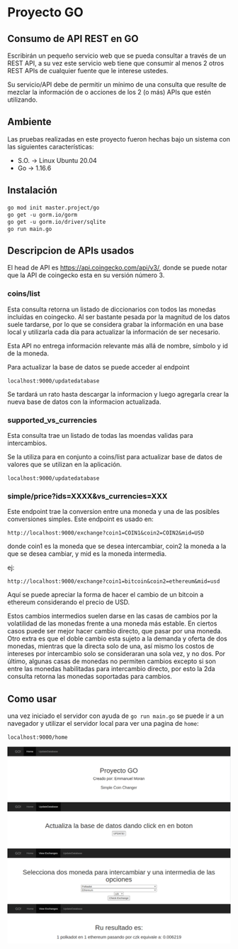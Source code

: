 # Proyecto GO

## Consumo de API REST en GO

Escribirán un pequeño servicio web que se pueda consultar a través de un REST API, a su vez este servicio web tiene que consumir al menos 2 otros REST APIs de cualquier fuente que le interese ustedes.

Su servicio/API debe de permitir un mínimo de una consulta que resulte de mezclar la información de o acciones de los 2 (o más) APIs que estén utilizando.



## Ambiente 

Las pruebas realizadas en este proyecto fueron hechas bajo un sistema con las siguientes características:


- S.O. -> Linux Ubuntu 20.04
- Go -> 1.16.6


## Instalación

```
go mod init master.project/go
go get -u gorm.io/gorm
go get -u gorm.io/driver/sqlite
go run main.go
```

## 


## Descripcion de APIs usados

El head de API es https://api.coingecko.com/api/v3/, donde se puede notar que la API de coingecko esta en su versión número 3.


### coins/list

Esta consulta retorna un listado de diccionarios con todos las monedas incluídas en coingecko. Al ser bastante pesada por la magnitud de los datos suele tardarse, por lo que se considera grabar la información en una base local y utilizarla cada día para actualizar la información de ser necesario.

Esta API no entrega información relevante más allá de nombre, símbolo y id de la moneda.

Para actualizar la base de datos se puede acceder al endpoint

```
localhost:9000/updatedatabase
```

Se tardará un rato hasta descargar la informacion y luego agregarla crear la nueva base de datos con la informacion actualizada.


### supported_vs_currencies

Esta consulta trae un listado de todas las moendas validas para intercambios. 

Se la utiliza para en conjunto a coins/list para actualizar base de datos de valores que se utilizan en la aplicación.

```
localhost:9000/updatedatabase
```


### simple/price?ids=XXXX&vs_currencies=XXX

Este endpoint trae la conversion entre una moneda y una de las posibles conversiones simples. Este endpoint es usado en:

```
http://localhost:9000/exchange?coin1=COIN1&coin2=COIN2&mid=USD
```

donde coin1 es la moneda que se desea intercambiar, coin2 la moneda a la que se desea cambiar, y mid es
la moneda intermedia.

ej:

```
http://localhost:9000/exchange?coin1=bitcoin&coin2=ethereum&mid=usd
```

Aquí se puede apreciar la forma de hacer el cambio de un bitcoin a ethereum considerando el precio de USD.

Estos cambios intermedios suelen darse en las casas de cambios por la volatilidad de las monedas frente a una moneda más estable. En ciertos casos puede ser mejor hacer cambio directo, que pasar por una moneda. Otro extra es que el doble cambio esta sujeto a la demanda y oferta de dos monedas, mientras que la directa solo de una, así mismo los costos de intereses por intercambio solo se consideraran una sola vez, y no dos. Por último, algunas casas de monedas no permiten cambios excepto si son entre las monedas habilitadas para intercambio directo, por esto la 2da consulta retorna las monedas soportadas para cambios.


## Como usar

una vez iniciado el servidor con ayuda de `go run main.go` se puede ir a un navegador y utilizar el servidor local para ver una pagina de `home`:

```
localhost:9000/home
```

![image1.png](images/home.png)
![image2.png](images/update.png)
![image3.png](images/exchange.png)
![image4.png](images/exchangeFunc.png)
